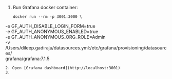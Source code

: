 1. Run Grafana docker container:
   ```
   docker run --rm -p 3001:3000 \
  -e GF_AUTH_DISABLE_LOGIN_FORM=true \
  -e GF_AUTH_ANONYMOUS_ENABLED=true \
  -e GF_AUTH_ANONYMOUS_ORG_ROLE=Admin \
  -v /Users/dileep.gadiraju/datasources.yml:/etc/grafana/provisioning/datasources/ \
  grafana/grafana:7.1.5
  ```
2. Open [Grafana dashboard](http://localhost:3001)
3. 